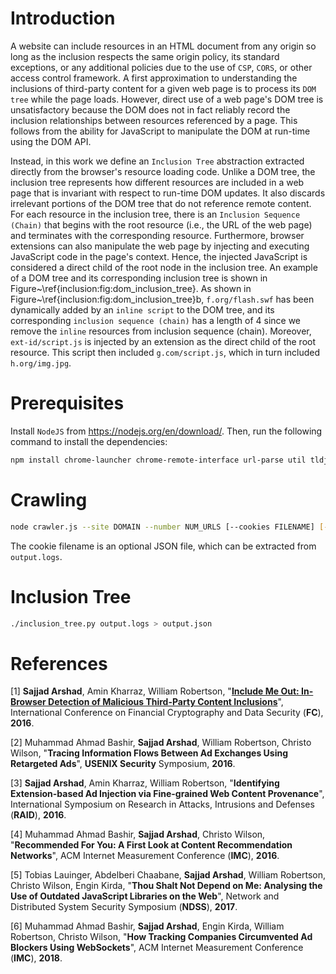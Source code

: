 # Introduction

A website can include resources in an HTML document from any origin so long as the inclusion respects the same origin policy, its standard exceptions, or any additional policies due to the use of `CSP`, `CORS`, or other access control framework. A first approximation to understanding the inclusions of third-party content for a given web page is to process its `DOM tree` while the page loads. However, direct use of a web page's DOM tree is unsatisfactory because the DOM does not in fact reliably record the inclusion relationships between resources referenced by a page. This follows from the ability for JavaScript to manipulate the DOM at run-time using the DOM API.

Instead, in this work we define an `Inclusion Tree` abstraction extracted directly from the browser's resource loading code. Unlike a DOM tree, the inclusion tree represents how different resources are included in a web page that is invariant with respect to run-time DOM updates. It also discards irrelevant portions of the DOM tree that do not reference remote content. For each resource in the inclusion tree, there is an `Inclusion Sequence (Chain)` that begins with the root resource (i.e., the URL of the web page) and terminates with the corresponding resource. Furthermore, browser extensions can also manipulate the web page by injecting and executing JavaScript code in the page's context. Hence, the injected JavaScript is considered a direct child of the root node in the inclusion tree. An example of a DOM tree and its corresponding inclusion tree is shown in Figure~\ref{inclusion:fig:dom_inclusion_tree}. As shown in Figure~\ref{inclusion:fig:dom_inclusion_tree}b, `f.org/flash.swf` has been dynamically added by an `inline script` to the DOM tree, and its corresponding `inclusion sequence (chain)` has a length of 4 since we remove the `inline` resources from inclusion sequence (chain). Moreover, `ext-id/script.js` is injected by an extension as the direct child of the root resource. This script then included `g.com/script.js`, which in turn included `h.org/img.jpg`.

# Prerequisites

Install `NodeJS` from https://nodejs.org/en/download/. Then, run the following command to install the dependencies:

``` sh
npm install chrome-launcher chrome-remote-interface url-parse util tldjs path shuffle-array argparse
```

# Crawling

``` sh
node crawler.js --site DOMAIN --number NUM_URLS [--cookies FILENAME] [--headless] > output.logs
```

The cookie filename is an optional JSON file, which can be extracted from `output.logs`.

# Inclusion Tree

``` sh
./inclusion_tree.py output.logs > output.json
```

# References

[1] **Sajjad Arshad**, Amin Kharraz, William Robertson, "[**Include Me Out: In-Browser Detection of Malicious Third-Party Content Inclusions**](https://sajjadium.github.io/files/fc2016excision_paper.pdf)", International Conference on Financial Cryptography and Data Security (**FC**), **2016**.

[2] Muhammad Ahmad Bashir, **Sajjad Arshad**, William Robertson, Christo Wilson, "**Tracing Information Flows Between Ad Exchanges Using Retargeted Ads**", **USENIX Security** Symposium, **2016**.

[3] **Sajjad Arshad**, Amin Kharraz, William Robertson, "**Identifying Extension-based Ad Injection via Fine-grained Web Content Provenance**", International Symposium on Research in Attacks, Intrusions and Defenses (**RAID**), **2016**.

[4] Muhammad Ahmad Bashir, **Sajjad Arshad**, Christo Wilson, "**Recommended For You: A First Look at Content Recommendation Networks**", ACM Internet Measurement Conference (**IMC**), **2016**.

[5] Tobias Lauinger, Abdelberi Chaabane, **Sajjad Arshad**, William Robertson, Christo Wilson, Engin Kirda, "**Thou Shalt Not Depend on Me: Analysing the Use of Outdated JavaScript Libraries on the Web**", Network and Distributed System Security Symposium (**NDSS**), **2017**.

[6] Muhammad Ahmad Bashir, **Sajjad Arshad**, Engin Kirda, William Robertson, Christo Wilson, "**How Tracking Companies Circumvented Ad Blockers Using WebSockets**", ACM Internet Measurement Conference (**IMC**), **2018**.
